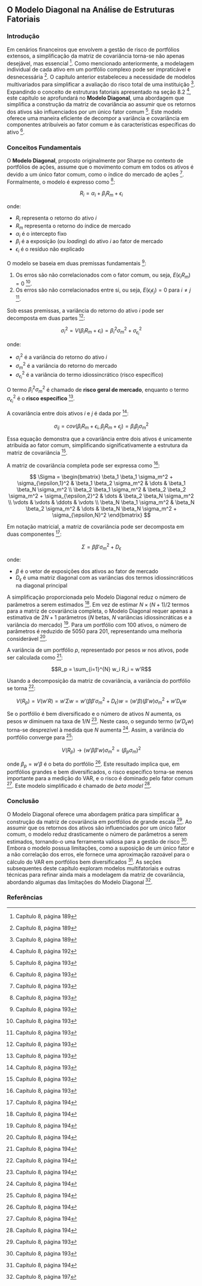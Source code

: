 ## O Modelo Diagonal na Análise de Estruturas Fatoriais

### Introdução
Em cenários financeiros que envolvem a gestão de risco de portfólios extensos, a simplificação da matriz de covariância torna-se não apenas desejável, mas essencial [^1]. Como mencionado anteriormente, a modelagem individual de cada ativo em um portfólio complexo pode ser impraticável e desnecessária [^1]. O capítulo anterior estabeleceu a necessidade de modelos multivariados para simplificar a avaliação do risco total de uma instituição [^1]. Expandindo o conceito de estruturas fatoriais apresentado na seção 8.2 [^4], este capítulo se aprofundará no **Modelo Diagonal**, uma abordagem que simplifica a construção da matriz de covariância ao assumir que os retornos dos ativos são influenciados por um único fator comum [^5]. Este modelo oferece uma maneira eficiente de decompor a variância e covariância em componentes atribuíveis ao fator comum e às características específicas do ativo [^5].

### Conceitos Fundamentais

O **Modelo Diagonal**, proposto originalmente por Sharpe no contexto de portfólios de ações, assume que o movimento comum em todos os ativos é devido a um único fator comum, como o índice do mercado de ações [^5]. Formalmente, o modelo é expresso como [^5]:

$$R_i = \alpha_i + \beta_i R_m + \epsilon_i$$

onde:
- $R_i$ representa o retorno do ativo *i*
- $R_m$ representa o retorno do índice de mercado
- $\alpha_i$ é o intercepto fixo
- $\beta_i$ é a exposição (ou *loading*) do ativo *i* ao fator de mercado
- $\epsilon_i$ é o resíduo não explicado

O modelo se baseia em duas premissas fundamentais [^5]:

1.  Os erros são não correlacionados com o fator comum, ou seja, $E(\epsilon_i R_m) = 0$ [^5].
2.  Os erros são não correlacionados entre si, ou seja, $E(\epsilon_i \epsilon_j) = 0$ para $i \neq j$ [^5].

Sob essas premissas, a variância do retorno do ativo *i* pode ser decomposta em duas partes [^5]:

$$\sigma_i^2 = V(\beta_i R_m + \epsilon_i) = \beta_i^2 \sigma_m^2 + \sigma_{\epsilon_i}^2$$

onde:
- $\sigma_i^2$ é a variância do retorno do ativo *i*
- $\sigma_m^2$ é a variância do retorno do mercado
- $\sigma_{\epsilon_i}^2$ é a variância do termo idiossincrático (risco específico)

O termo $\beta_i^2 \sigma_m^2$ é chamado de **risco geral de mercado**, enquanto o termo $\sigma_{\epsilon_i}^2$ é o **risco específico** [^5].

A covariância entre dois ativos *i* e *j* é dada por [^5]:

$$\sigma_{ij} = cov(\beta_i R_m + \epsilon_i, \beta_j R_m + \epsilon_j) = \beta_i \beta_j \sigma_m^2$$

Essa equação demonstra que a covariância entre dois ativos é unicamente atribuída ao fator comum, simplificando significativamente a estrutura da matriz de covariância [^5].

A matriz de covariância completa pode ser expressa como [^5]:

$$
\Sigma =
\begin{bmatrix}
\beta_1 \beta_1 \sigma_m^2 + \sigma_{\epsilon,1}^2 & \beta_1 \beta_2 \sigma_m^2 & \dots & \beta_1 \beta_N \sigma_m^2 \\
\beta_2 \beta_1 \sigma_m^2 & \beta_2 \beta_2 \sigma_m^2 + \sigma_{\epsilon,2}^2 & \dots & \beta_2 \beta_N \sigma_m^2 \\
\vdots & \vdots & \ddots & \vdots \\
\beta_N \beta_1 \sigma_m^2 & \beta_N \beta_2 \sigma_m^2 & \dots & \beta_N \beta_N \sigma_m^2 + \sigma_{\epsilon,N}^2
\end{bmatrix}
$$

Em notação matricial, a matriz de covariância pode ser decomposta em duas componentes [^6]:

$$\Sigma = \beta \beta' \sigma_m^2 + D_{\epsilon}$$

onde:
- $\beta$ é o vetor de exposições dos ativos ao fator de mercado
- $D_{\epsilon}$ é uma matriz diagonal com as variâncias dos termos idiossincráticos na diagonal principal

A simplificação proporcionada pelo Modelo Diagonal reduz o número de parâmetros a serem estimados [^6]. Em vez de estimar $N \times (N+1)/2$ termos para a matriz de covariância completa, o Modelo Diagonal requer apenas a estimativa de $2N + 1$ parâmetros ($N$ betas, $N$ variâncias idiossincráticas e a variância do mercado) [^6]. Para um portfólio com 100 ativos, o número de parâmetros é reduzido de 5050 para 201, representando uma melhoria considerável [^6].

A variância de um portfólio *p*, representado por pesos *w* nos ativos, pode ser calculada como [^6]:

$$R_p = \sum_{i=1}^{N} w_i R_i = w'R$$

Usando a decomposição da matriz de covariância, a variância do portfólio se torna [^6]:

$$V(R_p) = V(w'R) = w' \Sigma w = w'(\beta \beta' \sigma_m^2 + D_{\epsilon})w = (w'\beta)(\beta'w) \sigma_m^2 + w'D_{\epsilon}w$$

Se o portfólio é bem diversificado e o número de ativos *N* aumenta, os pesos *w* diminuem na taxa de 1/*N* [^6]. Neste caso, o segundo termo ($w'D_{\epsilon}w$) torna-se desprezível à medida que *N* aumenta [^6]. Assim, a variância do portfólio converge para [^6]:

$$V(R_p) \rightarrow (w' \beta \beta' w) \sigma_m^2 = (\beta_p \sigma_m)^2$$

onde $\beta_p = w' \beta$ é o beta do portfólio [^6]. Este resultado implica que, em portfólios grandes e bem diversificados, o risco específico torna-se menos importante para a medição do VAR, e o risco é dominado pelo fator comum [^6]. Este modelo simplificado é chamado de *beta model* [^6].

### Conclusão

O Modelo Diagonal oferece uma abordagem prática para simplificar a construção da matriz de covariância em portfólios de grande escala [^5]. Ao assumir que os retornos dos ativos são influenciados por um único fator comum, o modelo reduz drasticamente o número de parâmetros a serem estimados, tornando-o uma ferramenta valiosa para a gestão de risco [^5]. Embora o modelo possua limitações, como a suposição de um único fator e a não correlação dos erros, ele fornece uma aproximação razoável para o cálculo do VAR em portfólios bem diversificados [^6]. As seções subsequentes deste capítulo exploram modelos multifatoriais e outras técnicas para refinar ainda mais a modelagem da matriz de covariância, abordando algumas das limitações do Modelo Diagonal [^9].

### Referências
[^1]: Capítulo 8, página 189
[^2]: Capítulo 8, página 190
[^3]: Capítulo 8, página 191
[^4]: Capítulo 8, página 192
[^5]: Capítulo 8, página 193
[^6]: Capítulo 8, página 194
[^7]: Capítulo 8, página 195
[^8]: Capítulo 8, página 196
[^9]: Capítulo 8, página 197
[^10]: Capítulo 8, página 198
[^11]: Capítulo 8, página 199
[^12]: Capítulo 8, página 200
[^13]: Capítulo 8, página 201
[^14]: Capítulo 8, página 202
[^15]: Capítulo 8, página 203
[^16]: Capítulo 8, página 204
[^17]: Capítulo 8, página 205
[^18]: Capítulo 8, página 206
[^19]: Capítulo 8, página 207
[^20]: Capítulo 8, página 208
[^21]: Capítulo 8, página 209
[^22]: Capítulo 8, página 210
[^23]: Capítulo 8, página 211
[^24]: Capítulo 8, página 212
<!-- END -->